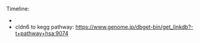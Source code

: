
Timeline: 

* 
* cldn6 to kegg pathway: https://www.genome.jp/dbget-bin/get_linkdb?-t+pathway+hsa:9074

